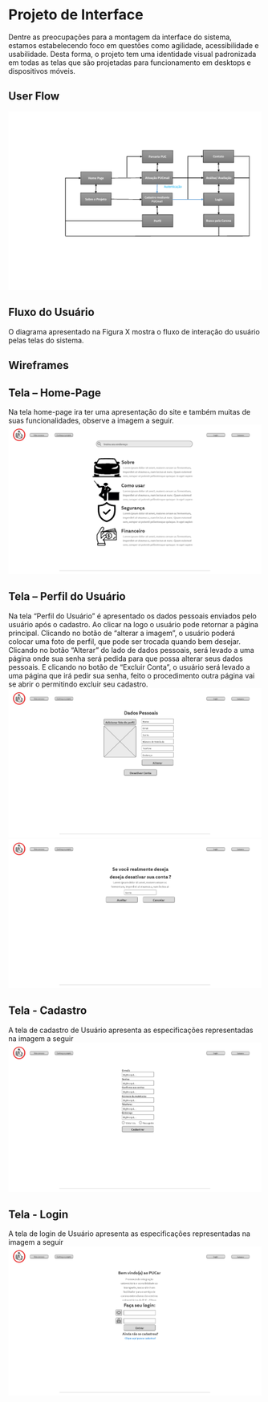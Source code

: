 
# Projeto de Interface

Dentre as preocupações para a montagem da interface do sistema, estamos estabelecendo foco em questões como agilidade, acessibilidade e usabilidade. Desta forma, o projeto tem uma identidade visual padronizada em todas as telas que são projetadas para funcionamento em desktops e dispositivos móveis.

## User Flow

![Exemplo de UserFlow](img/Diagrama_Pagina_1.png)

## Fluxo do Usuário
O diagrama apresentado na Figura X mostra o fluxo de interação do usuário pelas telas do sistema. 

## Wireframes

## Tela – Home-Page
Na tela home-page ira ter uma apresentação do site e também muitas de suas funcionalidades, observe a imagem a seguir.
![home-page](img/wireframe-home-page.png)

## Tela – Perfil do Usuário
Na tela “Perfil do Usuário” é apresentado os dados pessoais enviados pelo usuário após o cadastro. Ao clicar na logo o usuário pode retornar a página principal. Clicando no botão de “alterar a imagem”, o usuário poderá colocar uma foto de perfil, que pode ser trocada quando bem desejar. Clicando no botão “Alterar” do lado de dados pessoais, será levado a uma página onde sua senha será pedida para que possa alterar seus dados pessoais. E clicando no botão de “Excluir Conta”, o usuário será levado a uma página que irá pedir sua senha, feito o procedimento outra página vai se abrir o permitindo excluir seu cadastro.
![perfil](img/wireframe-perfil.png)
![destivação](img/wireframe-desativacao-de-conta.png)

## Tela - Cadastro
A tela de cadastro de Usuário apresenta as especificações representadas na imagem a seguir
![cadastro](img/wireframe-cadastro.png)

## Tela - Login
A tela de login de Usuário apresenta as especificações representadas na imagem a seguir
![cadastro](img/wireframe-login.png)
